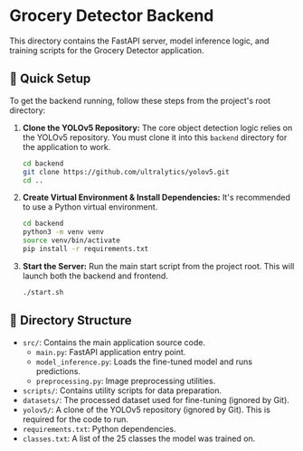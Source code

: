 # Grocery Detector Backend

This directory contains the FastAPI server, model inference logic, and training scripts for the Grocery Detector application.

## 🚀 Quick Setup

To get the backend running, follow these steps from the project's root directory:

1.  **Clone the YOLOv5 Repository:**
    The core object detection logic relies on the YOLOv5 repository. You must clone it into this `backend` directory for the application to work.
    ```bash
    cd backend
    git clone https://github.com/ultralytics/yolov5.git
    cd .. 
    ```

2.  **Create Virtual Environment & Install Dependencies:**
    It's recommended to use a Python virtual environment.
    ```bash
    cd backend
    python3 -m venv venv
    source venv/bin/activate
    pip install -r requirements.txt
    ```

3.  **Start the Server:**
    Run the main start script from the project root. This will launch both the backend and frontend.
    ```bash
    ./start.sh
    ```

## 📂 Directory Structure

-   `src/`: Contains the main application source code.
    -   `main.py`: FastAPI application entry point.
    -   `model_inference.py`: Loads the fine-tuned model and runs predictions.
    -   `preprocessing.py`: Image preprocessing utilities.
-   `scripts/`: Contains utility scripts for data preparation.
-   `datasets/`: The processed dataset used for fine-tuning (ignored by Git).
-   `yolov5/`: A clone of the YOLOv5 repository (ignored by Git). This is required for the code to run.
-   `requirements.txt`: Python dependencies.
-   `classes.txt`: A list of the 25 classes the model was trained on. 